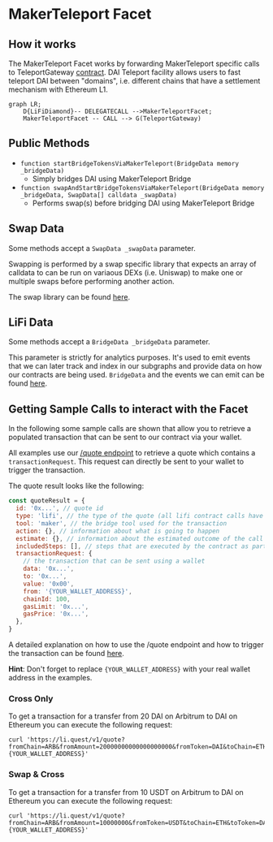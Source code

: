 # MakerTeleport Facet

## How it works

The MakerTeleport Facet works by forwarding MakerTeleport specific calls to TeleportGateway [contract](https://github.com/makerdao/xdomain/blob/master/packages/optimism-dai-bridge/contracts/l2/L2DaiTeleportGateway.sol). DAI Teleport facility allows users to fast teleport DAI between "domains", i.e. different chains that have a settlement mechanism with Ethereum L1.

```mermaid
graph LR;
    D{LiFiDiamond}-- DELEGATECALL -->MakerTeleportFacet;
    MakerTeleportFacet -- CALL --> G(TeleportGateway)
```

## Public Methods

- `function startBridgeTokensViaMakerTeleport(BridgeData memory _bridgeData)`
  - Simply bridges DAI using MakerTeleport Bridge
- `function swapAndStartBridgeTokensViaMakerTeleport(BridgeData memory _bridgeData, SwapData[] calldata _swapData)`
  - Performs swap(s) before bridging DAI using MakerTeleport Bridge

## Swap Data

Some methods accept a `SwapData _swapData` parameter.

Swapping is performed by a swap specific library that expects an array of calldata to can be run on variaous DEXs (i.e. Uniswap) to make one or multiple swaps before performing another action.

The swap library can be found [here](../src/Libraries/LibSwap.sol).

## LiFi Data

Some methods accept a `BridgeData _bridgeData` parameter.

This parameter is strictly for analytics purposes. It's used to emit events that we can later track and index in our subgraphs and provide data on how our contracts are being used. `BridgeData` and the events we can emit can be found [here](../src/Interfaces/ILiFi.sol).

## Getting Sample Calls to interact with the Facet

In the following some sample calls are shown that allow you to retrieve a populated transaction that can be sent to our contract via your wallet.

All examples use our [/quote endpoint](https://apidocs.li.finance/reference/get_quote-1) to retrieve a quote which contains a `transactionRequest`. This request can directly be sent to your wallet to trigger the transaction.

The quote result looks like the following:

```javascript
const quoteResult = {
  id: '0x...', // quote id
  type: 'lifi', // the type of the quote (all lifi contract calls have the type "lifi")
  tool: 'maker', // the bridge tool used for the transaction
  action: {}, // information about what is going to happen
  estimate: {}, // information about the estimated outcome of the call
  includedSteps: [], // steps that are executed by the contract as part of this transaction, e.g. a swap step and a cross step
  transactionRequest: {
    // the transaction that can be sent using a wallet
    data: '0x...',
    to: '0x...',
    value: '0x00',
    from: '{YOUR_WALLET_ADDRESS}',
    chainId: 100,
    gasLimit: '0x...',
    gasPrice: '0x...',
  },
}
```

A detailed explanation on how to use the /quote endpoint and how to trigger the transaction can be found [here](https://apidocs.li.finance/reference/how-to-transfer-tokens).

**Hint**: Don't forget to replace `{YOUR_WALLET_ADDRESS}` with your real wallet address in the examples.

### Cross Only

To get a transaction for a transfer from 20 DAI on Arbitrum to DAI on Ethereum you can execute the following request:

```shell
curl 'https://li.quest/v1/quote?fromChain=ARB&fromAmount=20000000000000000000&fromToken=DAI&toChain=ETH&toToken=DAI&slippage=0.03&allowBridges=maker&fromAddress={YOUR_WALLET_ADDRESS}'
```

### Swap & Cross

To get a transaction for a transfer from 10 USDT on Arbitrum to DAI on Ethereum you can execute the following request:

```shell
curl 'https://li.quest/v1/quote?fromChain=ARB&fromAmount=10000000&fromToken=USDT&toChain=ETH&toToken=DAI&slippage=0.03&allowBridges=maker&fromAddress={YOUR_WALLET_ADDRESS}'
```
